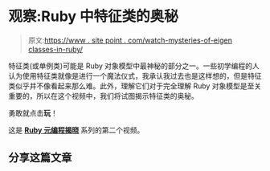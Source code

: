 # 观察:Ruby 中特征类的奥秘

> 原文:[https://www . site point . com/watch-mysteries-of-eigen classes-in-ruby/](https://www.sitepoint.com/watch-mysteries-of-eigenclasses-in-ruby/)

特征类(或单例类)可能是 Ruby 对象模型中最神秘的部分之一。一些初学编程的人认为使用特征类就像是进行一个魔法仪式，我承认我过去也是这样想的，但是特征类似乎并不像看起来那么难。此外，理解它们对于完全理解 Ruby 对象模型是至关重要的，所以在这个视频中，我们将试图揭示特征类的奥秘。

勇敢就点击**玩**！

这是 **[Ruby 元编程揭晓](https://www.sitepoint.com/series/ruby-metaprogramming-revealed/)** 系列的第二个视频。

## 分享这篇文章